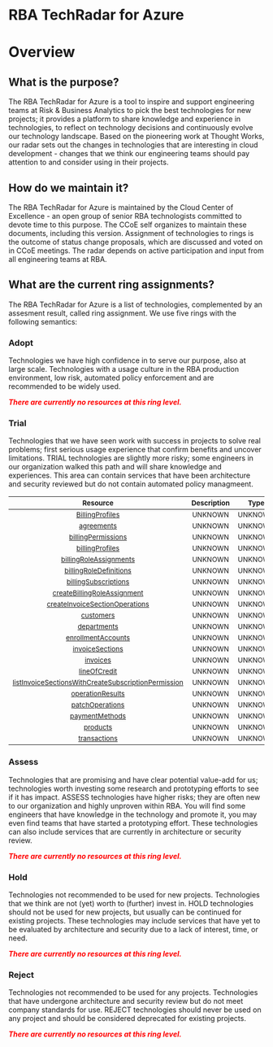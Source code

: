 
RBA TechRadar for Azure
=======================

# Overview

## What is the purpose?


The RBA TechRadar for Azure is a tool to inspire and support engineering teams at Risk & Business Analytics to pick the best technologies for new projects; it provides a platform to share knowledge and experience in technologies, to reflect on technology decisions and continuously evolve our technology landscape.  Based on the pioneering work at Thought Works, our radar sets out the changes in technologies that are interesting in cloud development - changes that we think our engineering teams should pay attention to and consider using in their projects.
## How do we maintain it?


The RBA TechRadar for Azure is maintained by the Cloud Center of Excellence - an open group of senior RBA technologists committed to devote time to this purpose.  The CCoE self organizes to maintain these documents, including this version.  Assignment of technologies to rings is the outcome of status change proposals, which are discussed and voted on in CCoE meetings.  The radar depends on active participation and input from all engineering teams at RBA.
## What are the current ring assignments?


The RBA TechRadar for Azure is a list of technologies, complemented by an assesment result, called ring assignment.  We use five rings with the following semantics:
### Adopt


Technologies we have high confidence in to serve our purpose, also at large scale.  Technologies with a usage culture in the RBA production environment, low risk, automated policy enforcement and are recommended to be widely used.  
  
***<font color="red"> There are currently no resources at this ring level. </font>***
### Trial


Technologies that we have seen work with success in projects to solve real problems;  first serious usage experience that confirm benefits and uncover limitations.  TRIAL technologies are slightly more risky; some engineers in our organization walked this path and will share knowledge and experiences.  This area can contain services that have been architecture and security reviewed but do not contain automated policy managmeent.  

|<sub>Resource</sub>|<sub>Description</sub>|<sub>Type</sub>|<sub>Status</sub>|
| :---: | :---: | :---: | :---: |
|<sub>[BillingProfiles](https://github.com/openrba/python-azure-techradar/tree/master/Microsoft.DBforPostgreSQL/billingAccounts/BillingProfiles)</sub>|<sub>UNKNOWN</sub>|<sub>UNKNOWN</sub>|<sub>TRIAL</sub>|
|<sub>[agreements](https://github.com/openrba/python-azure-techradar/tree/master/Microsoft.DBforPostgreSQL/billingAccounts/agreements)</sub>|<sub>UNKNOWN</sub>|<sub>UNKNOWN</sub>|<sub>TRIAL</sub>|
|<sub>[billingPermissions](https://github.com/openrba/python-azure-techradar/tree/master/Microsoft.DBforPostgreSQL/billingAccounts/billingPermissions)</sub>|<sub>UNKNOWN</sub>|<sub>UNKNOWN</sub>|<sub>TRIAL</sub>|
|<sub>[billingProfiles](https://github.com/openrba/python-azure-techradar/tree/master/Microsoft.DBforPostgreSQL/billingAccounts/billingProfiles)</sub>|<sub>UNKNOWN</sub>|<sub>UNKNOWN</sub>|<sub>TRIAL</sub>|
|<sub>[billingRoleAssignments](https://github.com/openrba/python-azure-techradar/tree/master/Microsoft.DBforPostgreSQL/billingAccounts/billingRoleAssignments)</sub>|<sub>UNKNOWN</sub>|<sub>UNKNOWN</sub>|<sub>TRIAL</sub>|
|<sub>[billingRoleDefinitions](https://github.com/openrba/python-azure-techradar/tree/master/Microsoft.DBforPostgreSQL/billingAccounts/billingRoleDefinitions)</sub>|<sub>UNKNOWN</sub>|<sub>UNKNOWN</sub>|<sub>TRIAL</sub>|
|<sub>[billingSubscriptions](https://github.com/openrba/python-azure-techradar/tree/master/Microsoft.DBforPostgreSQL/billingAccounts/billingSubscriptions)</sub>|<sub>UNKNOWN</sub>|<sub>UNKNOWN</sub>|<sub>TRIAL</sub>|
|<sub>[createBillingRoleAssignment](https://github.com/openrba/python-azure-techradar/tree/master/Microsoft.DBforPostgreSQL/billingAccounts/createBillingRoleAssignment)</sub>|<sub>UNKNOWN</sub>|<sub>UNKNOWN</sub>|<sub>TRIAL</sub>|
|<sub>[createInvoiceSectionOperations](https://github.com/openrba/python-azure-techradar/tree/master/Microsoft.DBforPostgreSQL/billingAccounts/createInvoiceSectionOperations)</sub>|<sub>UNKNOWN</sub>|<sub>UNKNOWN</sub>|<sub>TRIAL</sub>|
|<sub>[customers](https://github.com/openrba/python-azure-techradar/tree/master/Microsoft.DBforPostgreSQL/billingAccounts/customers)</sub>|<sub>UNKNOWN</sub>|<sub>UNKNOWN</sub>|<sub>TRIAL</sub>|
|<sub>[departments](https://github.com/openrba/python-azure-techradar/tree/master/Microsoft.DBforPostgreSQL/billingAccounts/departments)</sub>|<sub>UNKNOWN</sub>|<sub>UNKNOWN</sub>|<sub>TRIAL</sub>|
|<sub>[enrollmentAccounts](https://github.com/openrba/python-azure-techradar/tree/master/Microsoft.DBforPostgreSQL/billingAccounts/enrollmentAccounts)</sub>|<sub>UNKNOWN</sub>|<sub>UNKNOWN</sub>|<sub>TRIAL</sub>|
|<sub>[invoiceSections](https://github.com/openrba/python-azure-techradar/tree/master/Microsoft.DBforPostgreSQL/billingAccounts/invoiceSections)</sub>|<sub>UNKNOWN</sub>|<sub>UNKNOWN</sub>|<sub>TRIAL</sub>|
|<sub>[invoices](https://github.com/openrba/python-azure-techradar/tree/master/Microsoft.DBforPostgreSQL/billingAccounts/invoices)</sub>|<sub>UNKNOWN</sub>|<sub>UNKNOWN</sub>|<sub>TRIAL</sub>|
|<sub>[lineOfCredit](https://github.com/openrba/python-azure-techradar/tree/master/Microsoft.DBforPostgreSQL/billingAccounts/lineOfCredit)</sub>|<sub>UNKNOWN</sub>|<sub>UNKNOWN</sub>|<sub>TRIAL</sub>|
|<sub>[listInvoiceSectionsWithCreateSubscriptionPermission](https://github.com/openrba/python-azure-techradar/tree/master/Microsoft.DBforPostgreSQL/billingAccounts/listInvoiceSectionsWithCreateSubscriptionPermission)</sub>|<sub>UNKNOWN</sub>|<sub>UNKNOWN</sub>|<sub>TRIAL</sub>|
|<sub>[operationResults](https://github.com/openrba/python-azure-techradar/tree/master/Microsoft.DBforPostgreSQL/billingAccounts/operationResults)</sub>|<sub>UNKNOWN</sub>|<sub>UNKNOWN</sub>|<sub>TRIAL</sub>|
|<sub>[patchOperations](https://github.com/openrba/python-azure-techradar/tree/master/Microsoft.DBforPostgreSQL/billingAccounts/patchOperations)</sub>|<sub>UNKNOWN</sub>|<sub>UNKNOWN</sub>|<sub>TRIAL</sub>|
|<sub>[paymentMethods](https://github.com/openrba/python-azure-techradar/tree/master/Microsoft.DBforPostgreSQL/billingAccounts/paymentMethods)</sub>|<sub>UNKNOWN</sub>|<sub>UNKNOWN</sub>|<sub>TRIAL</sub>|
|<sub>[products](https://github.com/openrba/python-azure-techradar/tree/master/Microsoft.DBforPostgreSQL/billingAccounts/products)</sub>|<sub>UNKNOWN</sub>|<sub>UNKNOWN</sub>|<sub>TRIAL</sub>|
|<sub>[transactions](https://github.com/openrba/python-azure-techradar/tree/master/Microsoft.DBforPostgreSQL/billingAccounts/transactions)</sub>|<sub>UNKNOWN</sub>|<sub>UNKNOWN</sub>|<sub>TRIAL</sub>|

### Assess


Technologies that are promising and have clear potential value-add for us; technologies worth investing some research and prototyping efforts to see if it has impact.  ASSESS technologies have higher risks;  they are often new to our organization and highly unproven within RBA.  You will find some engineers that have knowledge in the technology and promote it, you may even find teams that have started a prototyping effort.  These technologies can also include services that are currently in architecture or security review.  
  
***<font color="red"> There are currently no resources at this ring level. </font>***
### Hold


Technologies not recommended to be used for new projects. Technologies that we think are not (yet) worth to (further) invest in.  HOLD technologies should not be used for new projects, but usually can be continued for existing projects.  These technologies may include services that have yet to be evaluated by architecture and security due to a lack of interest, time, or need.  
  
***<font color="red"> There are currently no resources at this ring level. </font>***
### Reject


Technologies not recommended to be used for any projects. Technologies that have undergone architecture and security review but do not meet company standards for use.  REJECT technologies should never be used on any project and should be considered deprecated for existing projects.  
  
***<font color="red"> There are currently no resources at this ring level. </font>***